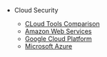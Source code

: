- Cloud Security

  - [CLoud Tools Comparison](cloudcompare.md)
  - [Amazon Web Services](aws.md)
  - [Google Cloud Platform](gcp.md)
  - [Microsoft Azure](azure.md)
